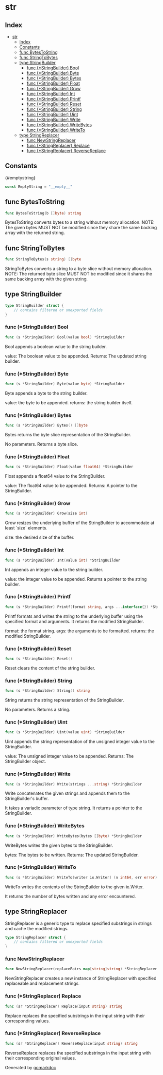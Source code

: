 <!-- Code generated by gomarkdoc. DO NOT EDIT -->

# str



## Index

- [str](#str)
  - [Index](#index)
  - [Constants](#constants)
  - [func BytesToString](#func-bytestostring)
  - [func StringToBytes](#func-stringtobytes)
  - [type StringBuilder](#type-stringbuilder)
    - [func (\*StringBuilder) Bool](#func-stringbuilder-bool)
    - [func (\*StringBuilder) Byte](#func-stringbuilder-byte)
    - [func (\*StringBuilder) Bytes](#func-stringbuilder-bytes)
    - [func (\*StringBuilder) Float](#func-stringbuilder-float)
    - [func (\*StringBuilder) Grow](#func-stringbuilder-grow)
    - [func (\*StringBuilder) Int](#func-stringbuilder-int)
    - [func (\*StringBuilder) Printf](#func-stringbuilder-printf)
    - [func (\*StringBuilder) Reset](#func-stringbuilder-reset)
    - [func (\*StringBuilder) String](#func-stringbuilder-string)
    - [func (\*StringBuilder) Uint](#func-stringbuilder-uint)
    - [func (\*StringBuilder) Write](#func-stringbuilder-write)
    - [func (\*StringBuilder) WriteBytes](#func-stringbuilder-writebytes)
    - [func (\*StringBuilder) WriteTo](#func-stringbuilder-writeto)
  - [type StringReplacer](#type-stringreplacer)
    - [func NewStringReplacer](#func-newstringreplacer)
    - [func (\*StringReplacer) Replace](#func-stringreplacer-replace)
    - [func (\*StringReplacer) ReverseReplace](#func-stringreplacer-reversereplace)


## Constants

{#emptystring}

```go
const EmptyString = "__empty__"
```

## func BytesToString

```go
func BytesToString(b []byte) string
```

BytesToString converts bytes to a string without memory allocation. NOTE: The given bytes MUST NOT be modified since they share the same backing array with the returned string.

## func StringToBytes

```go
func StringToBytes(s string) []byte
```

StringToBytes converts a string to a byte slice without memory allocation. NOTE: The returned byte slice MUST NOT be modified since it shares the same backing array with the given string.

## type StringBuilder



```go
type StringBuilder struct {
    // contains filtered or unexported fields
}
```

### func \(\*StringBuilder\) Bool

```go
func (s *StringBuilder) Bool(value bool) *StringBuilder
```

Bool appends a boolean value to the string builder.

value: The boolean value to be appended. Returns: The updated string builder.

### func \(\*StringBuilder\) Byte

```go
func (s *StringBuilder) Byte(value byte) *StringBuilder
```

Byte appends a byte to the string builder.

value: the byte to be appended. returns: the string builder itself.

### func \(\*StringBuilder\) Bytes

```go
func (s *StringBuilder) Bytes() []byte
```

Bytes returns the byte slice representation of the StringBuilder.

No parameters. Returns a byte slice.

### func \(\*StringBuilder\) Float

```go
func (s *StringBuilder) Float(value float64) *StringBuilder
```

Float appends a float64 value to the StringBuilder.

value: The float64 value to be appended. Returns: A pointer to the StringBuilder.

### func \(\*StringBuilder\) Grow

```go
func (s *StringBuilder) Grow(size int)
```

Grow resizes the underlying buffer of the StringBuilder to accommodate at least \`size\` elements.

size: the desired size of the buffer.

### func \(\*StringBuilder\) Int

```go
func (s *StringBuilder) Int(value int) *StringBuilder
```

Int appends an integer value to the string builder.

value: the integer value to be appended. Returns a pointer to the string builder.

### func \(\*StringBuilder\) Printf

```go
func (s *StringBuilder) Printf(format string, args ...interface{}) *StringBuilder
```

Printf formats and writes the string to the underlying buffer using the specified format and arguments. It returns the modified StringBuilder.

format: the format string. args: the arguments to be formatted. returns: the modified StringBuilder.

### func \(\*StringBuilder\) Reset

```go
func (s *StringBuilder) Reset()
```

Reset clears the content of the string builder.

### func \(\*StringBuilder\) String

```go
func (s *StringBuilder) String() string
```

String returns the string representation of the StringBuilder.

No parameters. Returns a string.

### func \(\*StringBuilder\) Uint

```go
func (s *StringBuilder) Uint(value uint) *StringBuilder
```

Uint appends the string representation of the unsigned integer value to the StringBuilder.

value: The unsigned integer value to be appended. Returns: The StringBuilder object.

### func \(\*StringBuilder\) Write

```go
func (s *StringBuilder) Write(strings ...string) *StringBuilder
```

Write concatenates the given strings and appends them to the StringBuilder's buffer.

It takes a variadic parameter of type string. It returns a pointer to the StringBuilder.

### func \(\*StringBuilder\) WriteBytes

```go
func (s *StringBuilder) WriteBytes(bytes []byte) *StringBuilder
```

WriteBytes writes the given bytes to the StringBuilder.

bytes: The bytes to be written. Returns: The updated StringBuilder.

### func \(\*StringBuilder\) WriteTo

```go
func (s *StringBuilder) WriteTo(writer io.Writer) (n int64, err error)
```

WriteTo writes the contents of the StringBuilder to the given io.Writer.

It returns the number of bytes written and any error encountered.

## type StringReplacer

StringReplacer is a generic type to replace specified substrings in strings and cache the modified strings.

```go
type StringReplacer struct {
    // contains filtered or unexported fields
}
```

### func NewStringReplacer

```go
func NewStringReplacer(replacePairs map[string]string) *StringReplacer
```

NewStringReplacer creates a new instance of StringReplacer with specified replaceable and replacement strings.

### func \(\*StringReplacer\) Replace

```go
func (sr *StringReplacer) Replace(input string) string
```

Replace replaces the specified substrings in the input string with their corresponding values.

### func \(\*StringReplacer\) ReverseReplace

```go
func (sr *StringReplacer) ReverseReplace(input string) string
```

ReverseReplace replaces the specified substrings in the input string with their corresponding original values.

Generated by [gomarkdoc](https://github-com/princjef/gomarkdoc)
